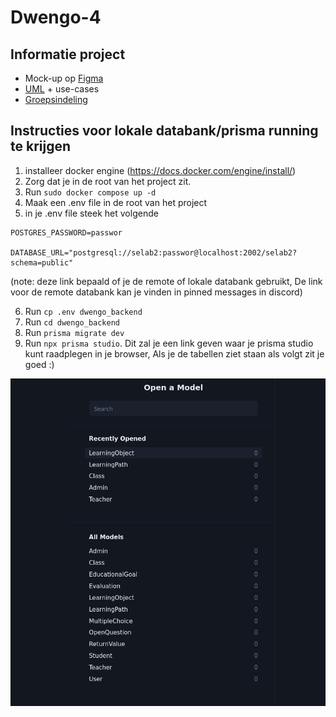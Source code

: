 # Dwengo-4

## Informatie project

- Mock-up op [Figma](https://www.figma.com/design/A8yBKOe1BxgrV3vTWLLOms/Dwengo?node-id=0-1&t=Blc6awHrRmzETtLX-1)
- [UML](docs/uml.md) + use-cases
- [Groepsindeling](docs/groepsindeling.md)

## Instructies voor lokale databank/prisma running te krijgen

1. installeer docker engine (https://docs.docker.com/engine/install/)
2. Zorg dat je in de root van het project zit.
3. Run `sudo docker compose up -d`
4. Maak een .env file in de root van het project
5. in je .env file steek het volgende

```
POSTGRES_PASSWORD=passwor

DATABASE_URL="postgresql://selab2:passwor@localhost:2002/selab2?schema=public"
```

(note: deze link bepaald of je de remote of lokale databank gebruikt, De link voor de remote databank kan je vinden in pinned messages in discord)

6. Run `cp .env dwengo_backend`
7. Run `cd dwengo_backend`
8. Run `prisma migrate dev`
9. Run `npx prisma studio`. Dit zal je een link geven waar je prisma studio kunt raadplegen in je browser, Als je de tabellen ziet staan als volgt zit je goed :)

![alt text](image.png)
